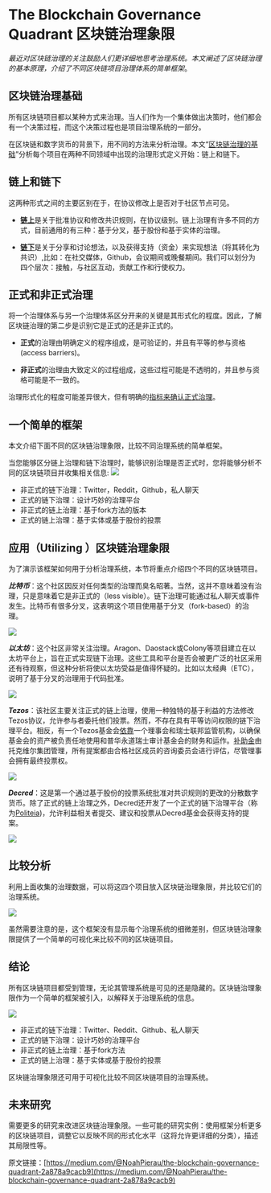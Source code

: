 # The Blockchain Governance Quadrant 区块链治理象限
 

*最近对区块链治理的关注鼓励人们更详细地思考治理系统。本文阐述了区块链治理的基本原理，介绍了不同区块链项目治理体系的简单框架*。

## 区块链治理基础

所有区块链项目都以某种方式来治理。当人们作为一个集体做出决策时，他们都会有一个决策过程，而这个决策过程也是项目治理系统的一部分。

在区块链和数字货币的背景下，用不同的方法来分析治理。本文“[区块链治理的基础](https://medium.com/@NoahPierau/the-basics-of-blockchain-governance-6669c098344d)”分析每个项目在两种不同领域中出现的治理形式定义开始：链上和链下。

## 链上和链下

这两种形式之间的主要区别在于，在协议修改上是否对于社区节点可见。

* [**链上**](https://medium.com/@NoahPierau/the-best-on-chain-governance-system-67759bf25335)是关于批准协议和修改共识规则，在协议级别。链上治理有许多不同的方式，目前通用的有三种：基于分叉，基于股份和基于实体的治理。

* [**链下**](https://medium.com/@NoahPierau/the-best-off-chain-governance-system-b2764cb9281b)是关于分享和讨论想法，以及获得支持（资金）来实现想法（将其转化为共识）,比如：在社交媒体，Github，会议期间或晚餐期间。我们可以划分为四个层次：接触，与社区互动，贡献工作和行使权力。

## 正式和非正式治理

将一个治理体系与另一个治理体系区分开来的关键是其形式化的程度。因此，了解区块链治理的第二步是识别它是正式的还是非正式的。

* **正式**的治理由明确定义的程序组成，是可验证的，并且有平等的参与资格(access barriers)。

* **非正式**的治理由大致定义的过程组成，这些过程可能是不透明的，并且参与资格可能是不一致的。

治理形式化的程度可能差异很大，但有明确的[指标来确认正式治理](https://medium.com/@NoahPierau/the-basics-of-blockchain-governance-6669c098344d)。

## 一个简单的框架

本文介绍下面不同的区块链治理象限，比较不同治理系统的简单框架。

当您能够区分链上治理和链下治理时，能够识别治理是否正式时，您将能够分析不同的区块链项目并收集相关信息:
![](img/The_Blockchain_Governance_Quadrant_CN/1.png)

* 非正式的链下治理：Twitter，Reddit，Github，私人聊天
* 正式的链下治理：设计巧妙的治理平台
* 非正式的链上治理：基于fork方法的版本
* 正式的链上治理：基于实体或基于股份的投票

## 应用（Utilizing ）区块链治理象限
为了演示该框架如何用于分析治理系统，本节将重点介绍四个不同的区块链项目。

_**比特币**_：这个社区因反对任何类型的治理而臭名昭著。当然，这并不意味着没有治理，只是意味着它是非正式的（less visible）。链下治理可能通过私人聊天或事件发生。比特币有很多分叉，这表明这个项目使用基于分叉（fork-based）的治理。

![](img/The_Blockchain_Governance_Quadrant_CN/2.png)

_**以太坊**_：这个社区非常关注治理。Aragon、Daostack或Colony等项目建立在以太坊平台上，旨在正式实现链下治理。这些工具和平台是否会被更广泛的社区采用还有待观察，但这种分析将使以太坊受益是值得怀疑的。比如以太经典（ETC），说明了基于分叉的治理用于代码批准。

![](img/The_Blockchain_Governance_Quadrant_CN/3.png)

_**Tezos**_：该社区主要关注正式的链上治理，使用一种独特的基于利益的方法修改Tezos协议，允许参与者委托他们投票。然而，不存在具有平等访问权限的链下治理平台。相反，有一个Tezos基金会[依靠](https://tezos.foundation/about)一个理事会和瑞士联邦监管机构，以确保基金会的资产被负责任地使用和普华永道瑞士审计基金会的财务和运作。[补助金](https://tezos.foundation/grants-overview)由托克维尔集团管理，所有提案都由合格社区成员的咨询委员会进行评估，尽管理事会拥有最终投票权。

![](img/The_Blockchain_Governance_Quadrant_CN/4.png)

_**Decred**_：这是第一个通过基于股份的投票系统批准对共识规则的更改的分散数字货币。除了正式的链上治理之外，Decred还开发了一个正式的链下治理平台（称为[Politeia](https://proposals.decred.org/))，允许利益相关者提交、建议和投票从Decred基金会获得支持的提案。

![](img/The_Blockchain_Governance_Quadrant_CN/5.png)

## 比较分析
利用上面收集的治理数据，可以将这四个项目放入区块链治理象限，并比较它们的治理系统。

![](img/The_Blockchain_Governance_Quadrant_CN/6.png)

虽然需要注意的是，这个框架没有显示每个治理系统的细微差别，但区块链治理象限提供了一个简单的可视化来比较不同的区块链项目。

## 结论
所有区块链项目都受到管理，无论其管理系统是可见的还是隐藏的。区块链治理象限作为一个简单的框架被引入，以解释关于治理系统的信息。

![](img/The_Blockchain_Governance_Quadrant_CN/7.png)

* 非正式的链下治理：Twitter、Reddit、Github、私人聊天
* 正式的链下治理：设计巧妙的治理平台
* 非正式的链上治理：基于fork方法
* 正式的链上治理：基于实体或基于股份的投票

区块链治理象限还可用于可视化比较不同区块链项目的治理系统。

## 未来研究

需要更多的研究来改进区块链治理象限。一些可能的研究实例：使用框架分析更多的区块链项目，调整它以反映不同的形式化水平（这将允许更详细的分类），描述其局限性等。

原文链接：[https://medium.com/@NoahPierau/the-blockchain-governance-quadrant-2a878a9cacb9](https://medium.com/@NoahPierau/the-blockchain-governance-quadrant-2a878a9cacb9)
